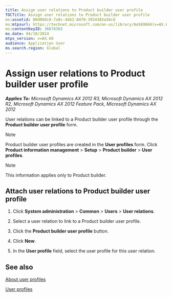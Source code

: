 ```yaml
---
title: Assign user relations to Product builder user profile
TOCTitle: Assign user relations to Product builder user profile
ms:assetid: 00d09dc8-7a9c-44b2-84f0-3934385a56c8
ms:mtpsurl: https://technet.microsoft.com/en-us/library/Aa569684(v=AX.60)
ms:contentKeyID: 36676363
ms.date: 04/18/2014
mtps_version: v=AX.60
audience: Application User
ms.search.region: Global
---
```


# Assign user relations to Product builder user profile 


_**Applies To:** Microsoft Dynamics AX 2012 R3, Microsoft Dynamics AX 2012 R2, Microsoft Dynamics AX 2012 Feature Pack, Microsoft Dynamics AX 2012_

User relations can be linked to a Product builder user profile through the **Product builder user profile** form.


> [!NOTE]
> <P>Product builder user profiles are created in the <STRONG>User profiles</STRONG> form. Click <STRONG>Product information management</STRONG> &gt; <STRONG>Setup</STRONG> &gt; <STRONG>Product builder</STRONG> &gt; <STRONG>User profiles</STRONG>.</P>




> [!NOTE]
> <P>This information applies only to Product builder.</P>



## Attach user relations to Product builder user profile

1.  Click **System administration** \> **Common** \> **Users** \> **User relations**.

2.  Select a user relation to link to a Product builder user profile.

3.  Click the **Product builder user profile** button.

4.  Click **New**.

5.  In the **User profile** field, select the user profile for this user relation.

## See also

[About user profiles](about-user-profiles.md)

[User profiles](user-profiles.md)

  


